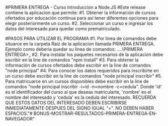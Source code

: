 #PRIMERA ENTREGA - Curso Introduccion a Node.JS
#Este release contiene la aplicacion que permite:
#1. Obtener la información de cursos ofertados por educación continua para así tener diferentes opciones para elegir posteriormente un curso. 
#2. Seleccionar un curso e ingresar los datos del interesado para quedar como prematriculado.

#PASOS PARA UTILIZAR EL PROGRAMA
#1. Por linea de comandos debe situarce en la carpeta Raiz de la aplicacion llamada PRIMERA ENTREGA. Ejemplo como deberia quedar su linea de comandos: ..\..\PRIMERA ENTREGA>_
#2. Para instalar los paquetes necesarios de la aplicacion debe escribir en la line de comandos "npm install" 
#3. Para obtener la información de cursos ofertados debe escribir en la line de comandos "node principal"
#4. Para conocer los datos requeridos para inscribirte en un curso debe escribir en la line de comandos "node principal inscribir"
#5. Para matricuarce en un cursos disponibles debe escribir en la line de comandos "node principal inscribir -i=id -n=nombre -c=cedula". Donde 'id' es el identificador del curso al que deseas matricularte, 'nombre' es el nombre del interesado y 'cedula' es la cedula del interesado. RECUERDA QUE ESTOS DATOS DEL INTERESADO DEBEN ESCRIBIRSE INMEDIATAMENTE DESPUES DEL SIGNO IGUAL "=". NO DEBEN HABER ESPACIOS."# BONUS-MOSTRAR-RESULTADOS-PRIMERA-ENTREGA-EN-NAVEGADOR" 
